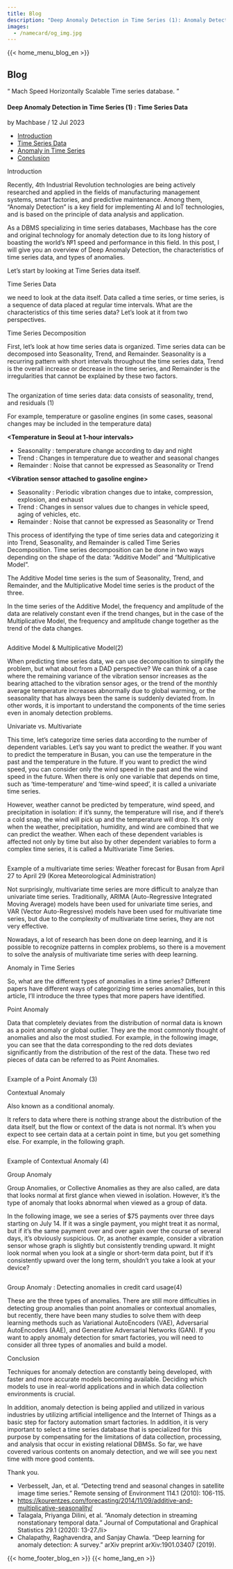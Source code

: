 ```yaml
---
title: Blog
description: "Deep Anomaly Detection in Time Series (1): Anomaly Detection Model"
images:
  - /namecard/og_img.jpg
---
```


<head>
  <meta charset="UTF-8" />
  <meta name="viewport" content="width=device-width, initial-scale=1.0" />
  <link rel="stylesheet" type="text/css" href="../../css/common.css" />
  <link rel="stylesheet" type="text/css" href="../../css/style.css" />
</head>
{{< home_menu_blog_en >}}
<section class="pricing_section0 section0">
  <div>
    <h2 class="sub_page_title">Blog</h2>
    <p class="sub_page_titletext">
      “ Mach Speed Horizontally Scalable Time series database. ”
    </p>
  </div>
</section>
<section>
  <div class="tech-inner">
    <h4 class="blog-title">
      Deep Anomaly Detection in Time Series (1) : Time Series Data
    </h4>
    <div class="blog-date">
      <div>
        <span>by Machbase / 12 Jul 2023</span>
      </div>
    </div>
    <ul class="tech-list-ul">
      <a href="#anchor1">
        <li class="tech-list-li" id="tech-list-li">Introduction</li></a
      >
      <a href="#anchor2">
        <li class="tech-list-li" id="tech-list-li">Time Series Data</li></a
      >
      <a href="#anchor3">
        <li class="tech-list-li" id="tech-list-li">
          Anomaly in Time Series
        </li></a
      >
      <a href="#anchor4">
        <li class="tech-list-li" id="tech-list-li">Conclusion</li>
      </a>
    </ul>
    <div class="tech-contents">
      <div>
        <p class="tech-title" id="anchor1">Introduction</p>
        <p class="tech-contents-text">
          Recently, 4th Industrial Revolution technologies are being actively
          researched and applied in the fields of manufacturing management
          systems, smart factories, and predictive maintenance. Among them,
          “Anomaly Detection” is a key field for implementing AI and IoT
          technologies, and is based on the principle of data analysis and
          application.
        </p>
        <p class="tech-contents-text">
          As a DBMS specializing in time series databases, Machbase has the core
          and original technology for anomaly detection due to its long history
          of boasting the world’s №1 speed and performance in this field. In
          this post, I will give you an overview of Deep Anomaly Detection, the
          characteristics of time series data, and types of anomalies.
        </p>
        <p class="tech-contents-text">
          Let’s start by looking at Time Series data itself.
        </p>
        <p class="tech-title" id="anchor2">Time Series Data</p>
        <p class="tech-contents-text">
          we need to look at the data itself. Data called a time series, or time
          series, is a sequence of data placed at regular time intervals. What
          are the characteristics of this time series data? Let’s look at it
          from two perspectives.
        </p>
        <div class="tech-contents-title">Time Series Decomposition</div>
        <p class="tech-contents-text">
          First, let’s look at how time series data is organized. Time series
          data can be decomposed into Seasonality, Trend, and Remainder.
          Seasonality is a recurring pattern with short intervals throughout the
          time series data, Trend is the overall increase or decrease in the
          time series, and Remainder is the irregularities that cannot be
          explained by these two factors.
        </p>
        <div class="tech-img-wrap">
          <img class="tech-img" src="../../img/anomaly-1.png" alt="" />
        </div>
        <p class="tech-contents-link-text">
          The organization of time series data: data consists of seasonality,
          trend, and residuals (1)
        </p>
        <p class="tech-contents-text">
          For example, temperature or gasoline engines (in some cases, seasonal
          changes may be included in the temperature data)
        </p>
        <div class="tech-contents-text">
          <b>&lt;Temperature in Seoul at 1-hour intervals></b>
        </div>
        <ul class="tech-ul">
          <li>Seasonality : temperature change according to day and night</li>
          <li>
            Trend : Changes in temperature due to weather and seasonal changes
          </li>
          <li>
            Remainder : Noise that cannot be expressed as Seasonality or Trend
          </li>
        </ul>
        <div class="tech-contents-text">
          <b>&lt;Vibration sensor attached to gasoline engine></b>
        </div>
        <ul class="tech-ul">
          <li>
            Seasonality : Periodic vibration changes due to intake, compression,
            explosion, and exhaust
          </li>
          <li>
            Trend : Changes in sensor values due to changes in vehicle speed,
            aging of vehicles, etc.
          </li>
          <li>
            Remainder : Noise that cannot be expressed as Seasonality or Trend
          </li>
        </ul>
        <p class="tech-contents-text">
          This process of identifying the type of time series data and
          categorizing it into Trend, Seasonality, and Remainder is called Time
          Series Decomposition. Time series decomposition can be done in two
          ways depending on the shape of the data: “Additive Model” and
          “Multiplicative Model”.
        </p>
        <p class="tech-contents-text">
          The Additive Model time series is the sum of Seasonality, Trend, and
          Remainder, and the Multiplicative Model time series is the product of
          the three.
        </p>
        <p class="tech-contents-text">
          In the time series of the Additive Model, the frequency and amplitude
          of the data are relatively constant even if the trend changes, but in
          the case of the Multiplicative Model, the frequency and amplitude
          change together as the trend of the data changes.
        </p>
        <div class="tech-img-wrap">
          <img class="tech-img" src="../../img/anomaly-2.png" alt="" />
        </div>
        <p class="tech-contents-link-text">
          Additive Model & Multiplicative Model(2)
        </p>
        <p class="tech-contents-text">
          When predicting time series data, we can use decomposition to simplify
          the problem, but what about from a DAD perspective? We can think of a
          case where the remaining variance of the vibration sensor increases as
          the bearing attached to the vibration sensor ages, or the trend of the
          monthly average temperature increases abnormally due to global
          warming, or the seasonality that has always been the same is suddenly
          deviated from. In other words, it is important to understand the
          components of the time series even in anomaly detection problems.
        </p>
        <div class="tech-contents-title">Univariate vs. Multivariate</div>
        <p class="tech-contents-text">
          This time, let’s categorize time series data according to the number
          of dependent variables. Let’s say you want to predict the weather. If
          you want to predict the temperature in Busan, you can use the
          temperature in the past and the temperature in the future. If you want
          to predict the wind speed, you can consider only the wind speed in the
          past and the wind speed in the future. When there is only one variable
          that depends on time, such as ‘time-temperature’ and ‘time-wind
          speed’, it is called a univariate time series.
        </p>
        <p class="tech-contents-text">
          However, weather cannot be predicted by temperature, wind speed, and
          precipitation in isolation: if it’s sunny, the temperature will rise,
          and if there’s a cold snap, the wind will pick up and the temperature
          will drop. It’s only when the weather, precipitation, humidity, and
          wind are combined that we can predict the weather. When each of these
          dependent variables is affected not only by time but also by other
          dependent variables to form a complex time series, it is called a
          Multivariate Time Series.
        </p>
        <div class="tech-img-wrap">
          <img class="tech-img" src="../../img/anomaly-3.png" alt="" />
        </div>
        <p class="tech-contents-link-text">
          Example of a multivariate time series: Weather forecast for Busan from
          April 27 to April 29 (Korea Meteorological Administration)
        </p>
        <p class="tech-contents-text">
          Not surprisingly, multivariate time series are more difficult to
          analyze than univariate time series. Traditionally, ARIMA
          (Auto-Regressive Integrated Moving Average) models have been used for
          univariate time series, and VAR (Vector Auto-Regressive) models have
          been used for multivariate time series, but due to the complexity of
          multivariate time series, they are not very effective.
        </p>
        <p class="tech-contents-text">
          Nowadays, a lot of research has been done on deep learning, and it is
          possible to recognize patterns in complex problems, so there is a
          movement to solve the analysis of multivariate time series with deep
          learning.
        </p>
        <div class="tech-title" id="anchor3">Anomaly in Time Series</div>
        <p class="tech-contents-text">
          So, what are the different types of anomalies in a time series?
          Different papers have different ways of categorizing time series
          anomalies, but in this article, I’ll introduce the three types that
          more papers have identified.
        </p>
        <p class="tech-contents-title">Point Anomaly</p>
        <p class="tech-contents-text">
          Data that completely deviates from the distribution of normal data is
          known as a point anomaly or global outlier. They are the most commonly
          thought of anomalies and also the most studied. For example, in the
          following image, you can see that the data corresponding to the red
          dots deviates significantly from the distribution of the rest of the
          data. These two red pieces of data can be referred to as Point
          Anomalies.
        </p>
        <div class="tech-img-wrap">
          <img class="tech-img" src="../../img/anomaly-4.png" alt="" />
        </div>
        <p class="tech-contents-link-text">Example of a Point Anomaly (3)</p>
        <p class="tech-contents-title">Contextual Anomaly</p>
        <p class="tech-contents-text">Also known as a conditional anomaly.</p>
        <p class="tech-contents-text">
          It refers to data where there is nothing strange about the
          distribution of the data itself, but the flow or context of the data
          is not normal. It’s when you expect to see certain data at a certain
          point in time, but you get something else. For example, in the
          following graph.
        </p>
        <div class="tech-img-wrap">
          <img class="tech-img" src="../../img/anomaly-5.png" alt="" />
        </div>
        <p class="tech-contents-link-text">Example of Contextual Anomaly (4)</p>
        <p class="tech-contents-title">Group Anomaly</p>
        <p class="tech-contents-text">
          Group Anomalies, or Collective Anomalies as they are also called, are
          data that looks normal at first glance when viewed in isolation.
          However, it’s the type of anomaly that looks abnormal when viewed as a
          group of data.
        </p>
        <p class="tech-contents-text">
          In the following image, we see a series of $75 payments over three
          days starting on July 14. If it was a single payment, you might treat
          it as normal, but if it’s the same payment over and over again over
          the course of several days, it’s obviously suspicious. Or, as another
          example, consider a vibration sensor whose graph is slightly but
          consistently trending upward. It might look normal when you look at a
          single or short-term data point, but if it’s consistently upward over
          the long term, shouldn’t you take a look at your device?
        </p>
        <div class="tech-img-wrap">
          <img class="tech-img" src="../../img/anomaly-6.png" alt="" />
        </div>
        <p class="tech-contents-link-text">
          Group Anomaly : Detecting anomalies in credit card usage(4)
        </p>
        <p class="tech-contents-text">
          These are the three types of anomalies. There are still more
          difficulties in detecting group anomalies than point anomalies or
          contextual anomalies, but recently, there have been many studies to
          solve them with deep learning methods such as Variational AutoEncoders
          (VAE), Adversarial AutoEncoders (AAE), and Generative Adversarial
          Networks (GAN). If you want to apply anomaly detection for smart
          factories, you will need to consider all three types of anomalies and
          build a model.
        </p>
        <p class="tech-title" id="anchor4">Conclusion</p>
        <p class="tech-contents-text">
          Techniques for anomaly detection are constantly being developed, with
          faster and more accurate models becoming available. Deciding which
          models to use in real-world applications and in which data collection
          environments is crucial.
        </p>
        <p class="tech-contents-text">
          In addition, anomaly detection is being applied and utilized in
          various industries by utilizing artificial intelligence and the
          Internet of Things as a basic step for factory automation smart
          factories. In addition, it is very important to select a time series
          database that is specialized for this purpose by compensating for the
          limitations of data collection, processing, and analysis that occur in
          existing relational DBMSs. So far, we have covered various contents on
          anomaly detection, and we will see you next time with more good
          contents.
        </p>
        <p class="tech-contents-text">Thank you.</p>
        <ul class="tech-ul">
          <li>
            Verbesselt, Jan, et al. “Detecting trend and seasonal changes in
            satellite image time series.” Remote sensing of Environment 114.1
            (2010): 106-115.
          </li>
          <li>
            <a
              class="tech-contents-link"
              href="https://kourentzes.com/forecasting/2014/11/09/additive-and-multiplicative-seasonality/"
              >https://kourentzes.com/forecasting/2014/11/09/additive-and-multiplicative-seasonality/</a
            >
          </li>
          <li>
            Talagala, Priyanga Dilini, et al. “Anomaly detection in streaming
            nonstationary temporal data.” Journal of Computational and Graphical
            Statistics 29.1 (2020): 13-27./li>
          </li>
          <li>
            Chalapathy, Raghavendra, and Sanjay Chawla. “Deep learning for
            anomaly detection: A survey.” arXiv preprint arXiv:1901.03407
            (2019).
          </li>
        </ul>
      </div>
    </div>
  </div>
</section>
{{< home_footer_blog_en >}}
{{< home_lang_en >}}
